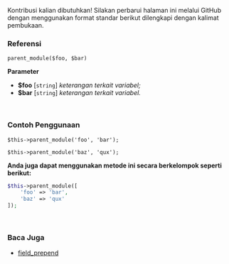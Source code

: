 Kontribusi kalian dibutuhkan!
Silakan perbarui halaman ini melalui GitHub dengan menggunakan format standar berikut dilengkapi dengan kalimat pembukaan.

### Referensi
`parent_module($foo, $bar)`

**Parameter**
* **$foo** [`string`] *keterangan terkait variabel;*
* **$bar** [`string`] *keterangan terkait variabel.*

&nbsp;

### Contoh Penggunaan
`$this->parent_module('foo', 'bar');`

`$this->parent_module('baz', 'qux');`

**Anda juga dapat menggunakan metode ini secara berkelompok seperti berikut:**
```php
$this->parent_module([
    'foo' => 'bar',
    'baz' => 'qux'
]);
```

&nbsp;

### Baca Juga
* [field_prepend](./field_prepend)

